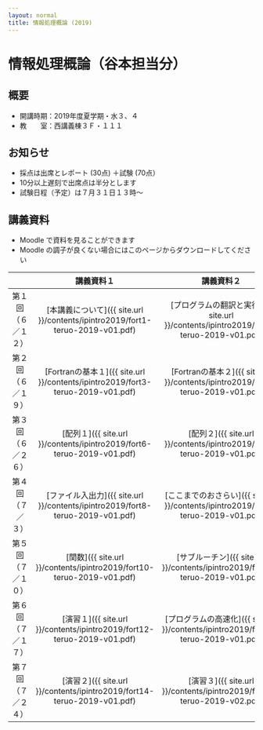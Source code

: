 ```yaml
---
layout: normal
title: 情報処理概論 (2019)
---
```


# 情報処理概論（谷本担当分）

## 概要

- 開講時期：2019年度夏学期・水３、４
- 教　　室：西講義棟３Ｆ・１１１

## お知らせ

- 採点は出席とレポート (30点) ＋試験 (70点）
- 10分以上遅刻で出席点は半分とします
- 試験日程（予定）は７月３１日１３時～

## 講義資料

- Moodle で資料を見ることができます
- Moodle の調子が良くない場合にはこのページからダウンロードしてください

||講義資料１|講義資料２|講義資料３|
|:-:|:-:|:-:|:-:|
|第１回（６／１２）|[本講義について]({{ site.url }}/contents/ipintro2019/fort1-teruo-2019-v01.pdf)|[プログラムの翻訳と実行]({{ site.url }}/contents/ipintro2019/fort2-teruo-2019-v01.pdf)||
|第２回（６／１９）|[Fortranの基本１]({{ site.url }}/contents/ipintro2019/fort3-teruo-2019-v01.pdf)|[Fortranの基本２]({{ site.url }}/contents/ipintro2019/fort4-teruo-2019-v01.pdf)|[制御文]({{ site.url }}/contents/ipintro2019/fort5-teruo-2019-v01.pdf)|
|第３回（６／２６）|[配列１]({{ site.url }}/contents/ipintro2019/fort6-teruo-2019-v01.pdf)|[配列２]({{ site.url }}/contents/ipintro2019/fort7-teruo-2019-v01.pdf)||
|第４回（７／　３）|[ファイル入出力]({{ site.url }}/contents/ipintro2019/fort8-teruo-2019-v01.pdf)|[ここまでのおさらい]({{ site.url }}/contents/ipintro2019/fort9-teruo-2019-v01.pdf)||
|第５回（７／１０）|[関数]({{ site.url }}/contents/ipintro2019/fort10-teruo-2019-v01.pdf)|[サブルーチン]({{ site.url }}/contents/ipintro2019/fort11-teruo-2019-v01.pdf)||
|第６回（７／１７）|[演習１]({{ site.url }}/contents/ipintro2019/fort12-teruo-2019-v01.pdf)|[プログラムの高速化]({{ site.url }}/contents/ipintro2019/fort13-teruo-2019-v01.pdf)||
|第７回（７／２４）|[演習２]({{ site.url }}/contents/ipintro2019/fort14-teruo-2019-v01.pdf)|[演習３]({{ site.url }}/contents/ipintro2019/fort15-teruo-2019-v02.pdf)||

